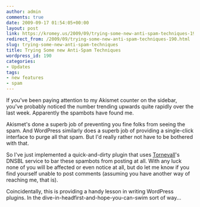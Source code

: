 ```yaml
---
author: admin
comments: true
date: 2009-09-17 01:54:05+00:00
layout: post
link: https://kromey.us/2009/09/trying-some-new-anti-spam-techniques-190.html
redirect_from: /2009/09/trying-some-new-anti-spam-techniques-190.html
slug: trying-some-new-anti-spam-techniques
title: Trying Some new Anti-Spam Techniques
wordpress_id: 190
categories:
- Updates
tags:
- new features
- spam
---
```


If you've been paying attention to my Akismet counter on the sidebar, you've probably noticed the number trending upwards quite rapidly over the last week. Apparently the spambots have found me.

Akismet's done a superb job of preventing you fine folks from seeing the spam. And WordPress similarly does a superb job of providing a single-click interface to purge all that spam. But I'd really rather not have to be bothered with that.

So I've just implemented a quick-and-dirty plugin that uses [Tornevall](http://dnsbl.tornevall.org/)'s DNSBL service to bar these spambots from posting at all. With any luck none of you will be affected or even notice at all, but do let me know if you find yourself unable to post comments (assuming you have another way of reaching me, that is).

Coincidentally, this is providing a handy lesson in writing WordPress plugins. In the dive-in-headfirst-and-hope-you-can-swim sort of way...
